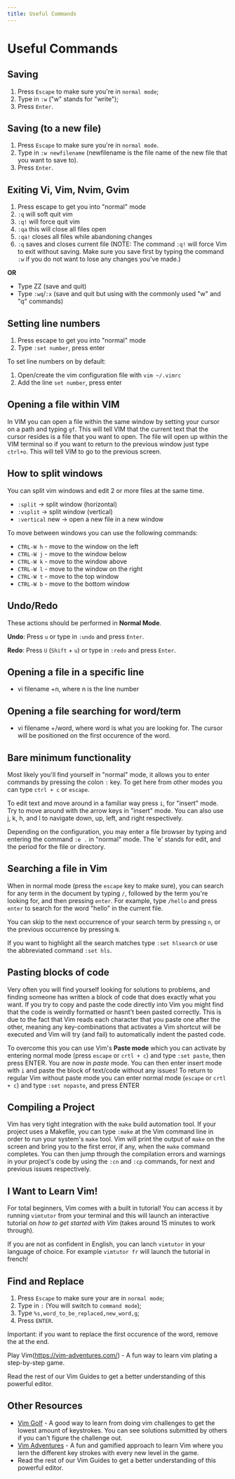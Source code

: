 ```yaml
---
title: Useful Commands
---
```


# Useful Commands

## Saving
1. Press `Escape` to make sure you're in `normal mode`;
2. Type in `:w` ("w" stands for "write");
3. Press `Enter`.

## Saving (to a new file)
1. Press `Escape` to make sure you're in `normal mode`.
2. Type in `:w newfilename` (newfilename is the file name of the new file that you want to save to).
3. Press `Enter`.

## Exiting Vi, Vim, Nvim, Gvim
1. Press escape to get you into "normal" mode
2. `:q` will soft quit vim 
3. `:q!` will force quit vim 
4. `:qa` this will close all files open 
5. `:qa!` closes all files while abandoning changes 
6. `:q` saves and closes current file
(NOTE: The command `:q!` will force Vim to exit without saving. Make sure you save first by typing the command `:w` if you do not want to lose any changes you've made.)

**OR**

- Type ZZ (save and quit)
- Type `:wq`/`:x` (save and quit but using with the commonly used "w" and "q" commands)

## Setting line numbers
1. Press escape to get you into "normal" mode
2. Type `:set number`, press enter

To set line numbers on by default:
1. Open/create the vim configuration file with `vim ~/.vimrc`
2. Add the line `set number`, press enter

## Opening a file within VIM
In VIM you can open a file within the same window by setting your cursor on a path and typing `gf`.  This will tell VIM that the current text that the cursor resides is a file that you want to open.  The file will open up within the VIM terminal so if you want to return to the previous window just type `ctrl+o`.  This will tell VIM to go to the previous screen.

## How to split windows 
You can split vim windows and edit 2 or more files at the same time. 
- `:split`  -> split window (horizontal)
- `:vsplit` -> split window (vertical)
- `:vertical` new -> open a new file in a new window

To move between windows you can use the following commands:

- `CTRL-W h` - move to the window on the left
- `CTRL-W j` - move to the window below
- `CTRL-W k` - move to the window above
- `CTRL-W l` - move to the window on the right
- `CTRL-W t` - move to the top window
- `CTRL-W b` - move to the bottom window

## Undo/Redo

These actions should be performed in __Normal Mode__.

__Undo__: Press `u` or type in `:undo` and press `Enter`.

__Redo__: Press `U` (`Shift` + `u`) or type in `:redo` and press `Enter`.

## Opening a file in a specific line
- vi filename +n, where n is the line number

## Opening a file searching for word/term
- vi filename +/word, where word is what you are looking for. The cursor will be positioned on the first occurence of the word.

## Bare minimum functionality

Most likely you'll find yourself in "normal" mode, it allows you to enter commands by pressing the colon `:` key.
To get here from other modes you can type `ctrl + c` or `escape`.

To edit text and move around in a familiar way press `i`, for "insert" mode.
Try to move around with the arrow keys in "insert" mode. You can also use j, k, h, and l to navigate down, up, left, and right respectively. 

Depending on the configuration, you may enter a file browser by typing and entering the command `:e .` in "normal" mode. The 'e' stands for edit, and the period for the file or directory.

## Searching a file in Vim

When in normal mode (press the `escape` key to make sure), you can search for any term in the document by typing `/`, followed by the term you're looking for, and then pressing `enter`. For example, type `/hello` and press `enter` to search for the word "hello" in the current file.

You can skip to the next occurrence of your search term by pressing `n`, or the previous occurrence by pressing `N`.

If you want to highlight all the search matches type `:set hlsearch` or use the abbreviated command `:set hls`.

## Pasting blocks of code

Very often you will find yourself looking for solutions to problems, and finding someone has written a block of code that does exactly what you want.
If you try to copy and paste the code directly into Vim you might find that the code is weirdly formatted or hasnt't been pasted correctly.
This is due to the fact that Vim reads each character that you paste one after the other, meaning any key-combinations that activates a Vim shortcut will be executed and Vim will try (and fail) to automatically indent the pasted code.

To overcome this you can use Vim's **Paste mode** which you can activate by entering normal mode (press `escape` or `crtl + c`) and type `:set paste`, then press ENTER.
You are now in *paste* mode.
You can then enter insert mode with `i` and paste the block of text/code without any issues!
To return to regular Vim without paste mode you can enter normal mode (`escape` or `crtl + c`) and type `:set nopaste`, and press ENTER

## Compiling a Project
Vim has very tight integration with the `make` build automation tool. If your project uses a Makefile, you can type `:make` at the Vim command line in order to run your system's `make` tool. Vim will print the output of `make` on the screen and bring you to the first error, if any, when the `make` command completes. You can then jump through the compilation errors and warnings in your project's code by using the `:cn` and `:cp` commands, for next and previous issues respectively.

## I Want to Learn Vim!

For total beginners, Vim comes with a built in tutorial! You can access it by running `vimtutor` from your terminal and this will launch an interactive tutorial on *how to get started with Vim* (takes around 15 minutes to work through).

If you are not as confident in English, you can lanch `vimtutor` in your language of choice. For example `vimtutor fr` will launch the tutorial in french!

## Find and Replace
1. Press `Escape` to make sure your are in `normal mode`;
2. Type in `:` (You will switch to `command mode`);
3. Type `%s,word_to_be_replaced,new_word,g`;
4. Press `ENTER`.

Important: if you want to replace the first occurence of the word, remove the at the end.

Play Vim(https://vim-adventures.com/) - A fun way to learn vim plating a step-by-step game.

Read the rest of our Vim Guides to get a better understanding of this powerful editor.

## Other Resources
- [Vim Golf](https://vimgolf.com/) - A good way to learn from doing vim challenges to get the lowest amount of keystrokes. You can see solutions submitted by others if you can't figure the challenge out.
- [Vim Adventures](https://vim-adventures.com/) - A fun and gamified approach to learn Vim where you lern the different key strokes with every new level in the game.
- Read the rest of our Vim Guides to get a better understanding of this powerful editor.
